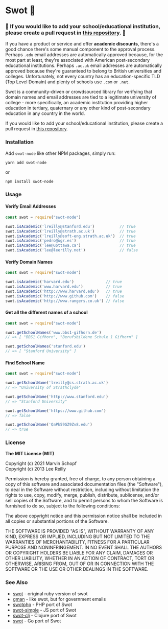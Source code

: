# Swot 🍎
### 🚨 If you would like to add your school/educational institution, please create a pull request in [this repository](https://github.com/JetBrains/swot). 🚨

If you have a product or service and offer **academic discounts**, there's a good chance there's some manual component to the approval process. Perhaps `.edu` email addresses are automatically approved because, for the most part at least, they're associated with American post-secondary educational institutions. Perhaps `.ac.uk` email addresses are automatically approved because they're guaranteed to belong to British universities and colleges. Unfortunately, not every country has an education-specific TLD (Top Level Domain) and plenty of schools use `.com` or `.net`.

Swot is a community-driven or crowdsourced library for verifying that domain names and email addresses are tied to a legitimate university of college - more specifically, an academic institution providing higher education in tertiary, quaternary or any other kind of post-secondary education in any country in the world.

If you would like to add your school/educational institution, please create a pull request in [this repository](https://github.com/JetBrains/swot).

### Installation

Add `swot-node` like other NPM packages, simply run:

`yarn add swot-node`

or

`npm install swot-node`

### Usage

#### Verify Email Addresses

```javascript
const swot = require("swot-node")

swot.isAcademic('lreilly@stanford.edu')           // true
swot.isAcademic('lreilly@strath.ac.uk')           // true
swot.isAcademic('lreilly@soft-eng.strath.ac.uk')  // true
swot.isAcademic('pedro@ugr.es')                   // true
swot.isAcademic('lee@uottawa.ca')                 // true
swot.isAcademic('lee@leerilly.net')               // false
```

#### Verify Domain Names

```javascript
const swot = require("swot-node")

swot.isAcademic('harvard.edu')              // true
swot.isAcademic('www.harvard.edu')          // true
swot.isAcademic('http://www.harvard.edu')   // true
swot.isAcademic('http://www.github.com')    // false
swot.isAcademic('http://www.rangers.co.uk') // false
```

#### Get all the different names of a school

```javascript
const swot = require("swot-node")

swot.getSchoolNames('www.bbs1-gifhorn.de')
// => [ "BBS1 Gifhorn", "Berufsbildene Schule 1 Gifhorn" ]

swot.getSchoolNames('stanford.edu')
// => [ "Stanford University" ]
```

#### Find School Name

```javascript
const swot = require("swot-node")

swot.getSchoolName('lreilly@cs.strath.ac.uk')
// => "University of Strathclyde"

swot.getSchoolName('http://www.stanford.edu')
// => "Stanford University"

swot.getSchoolName('https://www.github.com')
// => false

swot.getSchoolName('QaPk59GZ9Zv8.edu')
// => true
```

### License
**The MIT License (MIT)**

Copyright (c) 2021 Marvin Schopf <br>
Copyright (c) 2013 Lee Reilly

Permission is hereby granted, free of charge, to any person obtaining a copy
of this software and associated documentation files (the "Software"), to deal
in the Software without restriction, including without limitation the rights
to use, copy, modify, merge, publish, distribute, sublicense, and/or sell
copies of the Software, and to permit persons to whom the Software is
furnished to do so, subject to the following conditions:

The above copyright notice and this permission notice shall be included in
all copies or substantial portions of the Software.

THE SOFTWARE IS PROVIDED "AS IS", WITHOUT WARRANTY OF ANY KIND, EXPRESS OR
IMPLIED, INCLUDING BUT NOT LIMITED TO THE WARRANTIES OF MERCHANTABILITY,
FITNESS FOR A PARTICULAR PURPOSE AND NONINFRINGEMENT. IN NO EVENT SHALL THE
AUTHORS OR COPYRIGHT HOLDERS BE LIABLE FOR ANY CLAIM, DAMAGES OR OTHER
LIABILITY, WHETHER IN AN ACTION OF CONTRACT, TORT OR OTHERWISE, ARISING FROM,
OUT OF OR IN CONNECTION WITH THE SOFTWARE OR THE USE OR OTHER DEALINGS IN
THE SOFTWARE.

### See Also

* [swot](https://github.com/leereilly/swot) - original ruby version of swot
* [gman](https://github.com/benbalter/gman) - like swot, but for government emails
* [swotphp](https://github.com/mdwheele/swotphp) - PHP port of Swot
* [swot-simple](https://github.com/mapbox/swot-simple) - JS port of Swot
* [swot-clj](https://github.com/ipavl/swot-clj) - Clojure port of Swot
* [swot](https://github.com/abadojack/swot) - Go port of Swot
